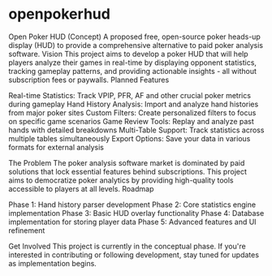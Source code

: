 # openpokerhud

Open Poker HUD (Concept)
A proposed free, open-source poker heads-up display (HUD) to provide a comprehensive alternative to paid poker analysis software.
Vision
This project aims to develop a poker HUD that will help players analyze their games in real-time by displaying opponent statistics, tracking gameplay patterns, and providing actionable insights - all without subscription fees or paywalls.
Planned Features

Real-time Statistics: Track VPIP, PFR, AF and other crucial poker metrics during gameplay
Hand History Analysis: Import and analyze hand histories from major poker sites
Custom Filters: Create personalized filters to focus on specific game scenarios
Game Review Tools: Replay and analyze past hands with detailed breakdowns
Multi-Table Support: Track statistics across multiple tables simultaneously
Export Options: Save your data in various formats for external analysis

The Problem
The poker analysis software market is dominated by paid solutions that lock essential features behind subscriptions. This project aims to democratize poker analytics by providing high-quality tools accessible to players at all levels.
Roadmap

Phase 1: Hand history parser development
Phase 2: Core statistics engine implementation
Phase 3: Basic HUD overlay functionality
Phase 4: Database implementation for storing player data
Phase 5: Advanced features and UI refinement

Get Involved
This project is currently in the conceptual phase. If you're interested in contributing or following development, stay tuned for updates as implementation begins.
